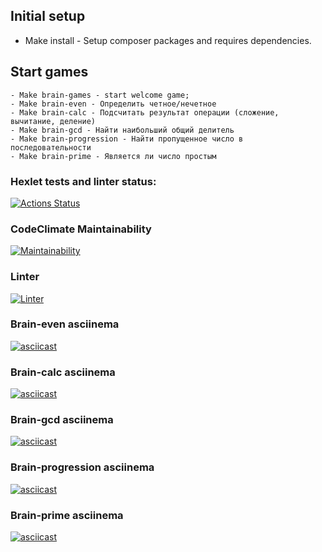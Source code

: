 ## Initial setup
- Make install - Setup composer packages and requires dependencies.

## Start games
    - Make brain-games - start welcome game;
    - Make brain-even - Определить четное/нечетное
    - Make brain-calc - Подсчитать результат операции (сложение, вычитание, деление)
    - Make brain-gcd - Найти наибольший общий делитель
    - Make brain-progression - Найти пропущенное число в последовательности
    - Make brain-prime - Является ли число простым

### Hexlet tests and linter status:
[![Actions Status](https://github.com/Liat3s/php-project-lvl1/workflows/hexlet-check/badge.svg)](https://github.com/Liat3s/php-project-lvl1/actions)

### CodeClimate Maintainability
[![Maintainability](https://api.codeclimate.com/v1/badges/1591a2daa983b74df259/maintainability)](https://codeclimate.com/github/Liat3s/php-project-lvl1/maintainability)

### Linter
[![Linter](https://github.com/Liat3s/php-project-lvl1/actions/workflows/makefile.yml/badge.svg)](https://github.com/Liat3s/php-project-lvl1/actions/workflows/makefile.yml/badge.svg)

### Brain-even asciinema
[![asciicast](https://asciinema.org/a/FXcjtzLQYAKKn8GLaCfyGiyzX.svg)](https://asciinema.org/a/FXcjtzLQYAKKn8GLaCfyGiyzX)

### Brain-calc asciinema
[![asciicast](https://asciinema.org/a/6TseA8x9LfaMhbnuNxY5GVeBD.svg)](https://asciinema.org/a/6TseA8x9LfaMhbnuNxY5GVeBD)

### Brain-gcd asciinema
[![asciicast](https://asciinema.org/a/U2syodApXisPw1jCwrz7V5bTJ.svg)](https://asciinema.org/a/U2syodApXisPw1jCwrz7V5bTJ)

### Brain-progression asciinema
[![asciicast](https://asciinema.org/a/nZIr8wMeoNXEYdKRD790f11kf.svg)](https://asciinema.org/a/nZIr8wMeoNXEYdKRD790f11kf)

### Brain-prime asciinema
[![asciicast](https://asciinema.org/a/LQIrbsO3fQTY79pSc3Aim9UIm.svg)](https://asciinema.org/a/LQIrbsO3fQTY79pSc3Aim9UIm)
